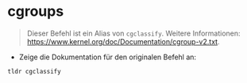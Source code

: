 # cgroups

> Dieser Befehl ist ein Alias von `cgclassify`.
> Weitere Informationen: <https://www.kernel.org/doc/Documentation/cgroup-v2.txt>.

- Zeige die Dokumentation für den originalen Befehl an:

`tldr cgclassify`
